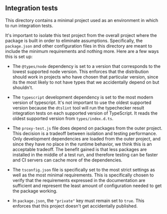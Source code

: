 ## Integration tests

This directory contains a minimal project used as an environment in which to run integration tests.

It's important to isolate this test project from the overall project where the package is built in order to eliminate
assumptions. Specifically, the `package.json` and other configuration files in this directory are meant to include
the minimum requirements and nothing more. Here are a few ways this is set up:

* The `@types/node` dependency is set to a version that corresponds to the lowest supported node version. This enforces
  that the distribution should work in projects who have chosen that particular version, since its the most likely to
  not have types that we accidentally depend on but shouldn't.

* The `typescript` development dependency is set to the most modern version of typescript. It's not important to use the
  oldest supported version because the `dtslint` tool will run the typechecker result integration tests on each
  supported version of TypeScript. It reads the oldest supported version from `types/index.d.ts`.

* The `proxy-test.js` file does depend on packages from the outer project. This decision is a tradeoff between isolation
  and testing performance. Only development dependencies are loaded from the outer project, and since they have no
  place in the runtime behavior, we think this is an acceptable tradeoff. The benefit gained is that less packages are
  installed in the middle of a test run, and therefore testing can be faster and CI servers can cache more of the
  dependencies.

* The `tsconfig.json` file is specifically set to the most strict settings as well as the most minimal requirements.
  This is specifically chosen to verify that the requirements expressed in the documentation are sufficient and
  represent the least amount of configuration needed to get the package working.

* In `package.json`, the `"private"` key must remain set to `true`. This enforces that this project doesn't get
  accidentally published.
